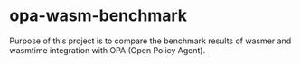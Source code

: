 # opa-wasm-benchmark
Purpose of this project is to compare the benchmark results of wasmer and wasmtime integration with OPA (Open Policy Agent).
